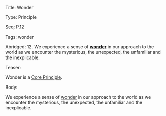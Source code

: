 Title:  Wonder

Type:   Principle

Seq:    P.12

Tags:   wonder

Abridged: 12. We experience a sense of **[wonder](https://www.practopians.org/tags/wonder.html)** in our approach to the world as we encounter the mysterious, the unexpected, the unfamiliar and the inexplicable.

Teaser: 
 
Wonder is a [Core Principle](../core/principles.html).

Body:   
 
We experience a sense of [wonder][] in our approach to the world as we encounter the mysterious, the unexpected, the unfamiliar and the inexplicable.


[wonder]: ../tags/wonder.html

